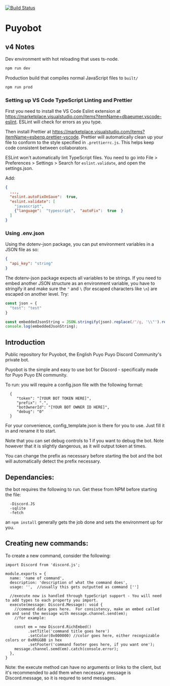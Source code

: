 [![Build Status](https://travis-ci.org/NostalgiaNinja/Puyobot.svg?branch=master)](https://travis-ci.org/NostalgiaNinja/Puyobot)
# Puyobot

## v4 Notes
Dev environment with hot reloading that uses ts-node.
```bash
npm run dev
```

Production build that compiles normal JavaScript files to `built/`
```bash
npm run prod
```

### Setting up VS Code TypeScript Linting and Prettier
First you need to install the VS Code Eslint extension at https://marketplace.visualstudio.com/items?itemName=dbaeumer.vscode-eslint. ESLint will check for errors as you type.

Then install Prettier at https://marketplace.visualstudio.com/items?itemName=esbenp.prettier-vscode. Prettier will automatically clean up your file to conform to the style specified in `.prettierrc.js`. This helps keep code consistent between collaborators.

ESLint won't automatically lint TypeScript files. You need to go into File > Preferences > Settings > Search for `eslint.validate`, and open the settings.json.

Add:

```json
{
  ...,
  "eslint.autoFixOnSave":  true,
  "eslint.validate": [
    "javascript",
    {"language":  "typescript",  "autoFix":  true  }
  ]
}
```

### Using .env.json
Using the dotenv-json package, you can put environment variables in a JSON file as so:
```json
{
  "api_key": "string"
}
```

The dotenv-json package expects all variables to be strings. If you need to embed another JSON structure as an environment variable, you have to stringify it and make sure the `"` and `\` (for escaped characters like `\n`) are escaped on another level. Try:
```js
const json = {
  "test": "test"
}

const embeddedJsonString = JSON.stringify(json).replace(/"/g, '\\"').replace(/(\\)/g, '\\\\');
console.log(embeddedJsonString);
```

## Introduction

Public repository for Puyobot, the English Puyo Puyo Discord Community's private bot.

Puyobot is the simple and easy to use bot for Discord - specifically made for Puyo Puyo EN community.

To run: you will require a config.json file with the following format:
```
  {
     "token": "[YOUR BOT TOKEN HERE]",
     "prefix": ".",
     "botOwnerId": "[YOUR BOT OWNER ID HERE]",
     "debug": "0"
  }
```

For your convenience, config_template.json is there for you to use.  Just fill it in and rename it to start.

Note that you can set debug controls to 1 if you want to debug the bot.  Note however that it is slightly dangerous, as it will output token at times.

You can change the prefix as necessary before starting the bot and the bot will automatically detect the prefix necessary.

## Dependancies:

the bot requires the following to run.  Get these from NPM before starting the file:

      -Discord.JS
      -sqlite
      -fetch

an `npm install` generally gets the job done and sets the environment up for you.

## Creating new commands:

To create a new command, consider the following:

```
import Discord from 'discord.js';

module.exports = {
  name: 'name of command',
  description: 'description of what the command does',
  usage: '',  //usually this gets outputted as command ['']
  
  //execute now is handled through typeScript support - You will need to add types to each property you import.
  execute(message: Discord.Message): void {
    //command data goes here.  For consistency, make an embed called em and send the message with message.channel.send(em);
    //for example:

    const em = new Discord.RichEmbed()
          .setTitle('command title goes here')
          .setColor(0x000000) //color goes here, either recognizable colors or 0xRRGGBB in hex
          .setFooter('command footer goes here, if you want one');
    message.channel.semd(em).catch(console.error);
  },
}
```

Note: the execute method can have no arguments or links to the client, but it's recommended to add them when necessary.  message is Discord.message, so it is requred to send messages.
